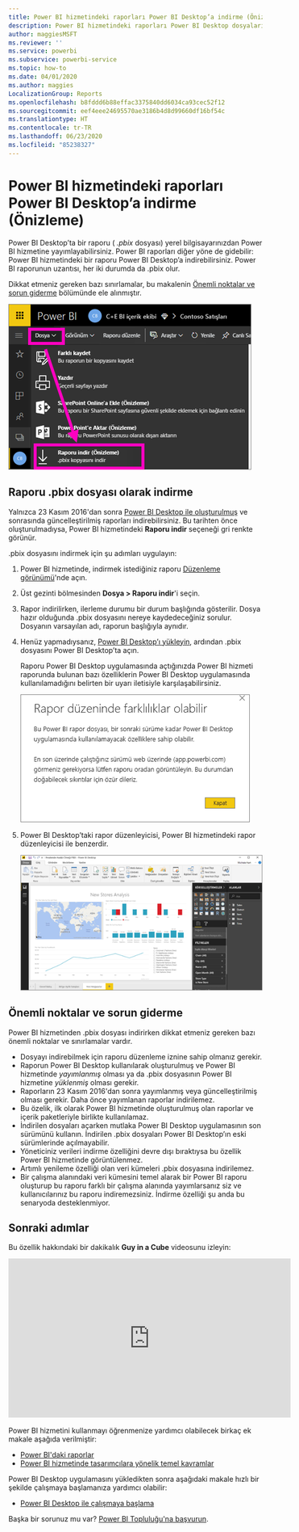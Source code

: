 ```yaml
---
title: Power BI hizmetindeki raporları Power BI Desktop’a indirme (Önizleme)
description: Power BI hizmetindeki raporları Power BI Desktop dosyalarına indirme
author: maggiesMSFT
ms.reviewer: ''
ms.service: powerbi
ms.subservice: powerbi-service
ms.topic: how-to
ms.date: 04/01/2020
ms.author: maggies
LocalizationGroup: Reports
ms.openlocfilehash: b8fddd6b88effac3375840dd6034ca93cec52f12
ms.sourcegitcommit: eef4eee24695570ae3186b4d8d99660df16bf54c
ms.translationtype: HT
ms.contentlocale: tr-TR
ms.lasthandoff: 06/23/2020
ms.locfileid: "85238327"
---
```

# <a name="download-a-report-from-the-power-bi-service-to-power-bi-desktop-preview"></a>Power BI hizmetindeki raporları Power BI Desktop’a indirme (Önizleme)
Power BI Desktop’ta bir raporu ( *.pbix* dosyası) yerel bilgisayarınızdan Power BI hizmetine yayımlayabilirsiniz. Power BI raporları diğer yöne de gidebilir: Power BI hizmetindeki bir raporu Power BI Desktop’a indirebilirsiniz. Power BI raporunun uzantısı, her iki durumda da .pbix olur.

Dikkat etmeniz gereken bazı sınırlamalar, bu makalenin [Önemli noktalar ve sorun giderme](#considerations-and-troubleshooting) bölümünde ele alınmıştır.

![Dosya açılan menüsü](media/service-export-to-pbix/power-bi-file-export.png)

## <a name="download-the-report-as-a-pbix-file"></a>Raporu .pbix dosyası olarak indirme

Yalnızca 23 Kasım 2016'dan sonra [Power BI Desktop ile oluşturulmuş](/learn/modules/publish-share-power-bi/2-publish-reports) ve sonrasında güncelleştirilmiş raporları indirebilirsiniz. Bu tarihten önce oluşturulmadıysa, Power BI hizmetindeki **Raporu indir** seçeneği gri renkte görünür.

.pbix dosyasını indirmek için şu adımları uygulayın:

1. Power BI hizmetinde, indirmek istediğiniz raporu [Düzenleme görünümü](https://docs.microsoft.com/power-bi/service-interact-with-a-report-in-editing-view)'nde açın.

2. Üst gezinti bölmesinden **Dosya > Raporu indir**'i seçin.
   
3. Rapor indirilirken, ilerleme durumu bir durum başlığında gösterilir. Dosya hazır olduğunda .pbix dosyasını nereye kaydedeceğiniz sorulur. Dosyanın varsayılan adı, raporun başlığıyla aynıdır.
   
4. Henüz yapmadıysanız, [Power BI Desktop’ı yükleyin](../fundamentals/desktop-get-the-desktop.md), ardından .pbix dosyasını Power BI Desktop’ta açın.
   
    Raporu Power BI Desktop uygulamasında açtığınızda Power BI hizmeti raporunda bulunan bazı özelliklerin Power BI Desktop uygulamasında kullanılamadığını belirten bir uyarı iletisiyle karşılaşabilirsiniz.
   
    ![Uyarı iletişim kutusu](media/service-export-to-pbix/power-bi-export-to-pbix_2.png)

5. Power BI Desktop’taki rapor düzenleyicisi, Power BI hizmetindeki rapor düzenleyicisi ile benzerdir.  
   
    ![Power BI Desktop rapor düzenleyicisi](media/service-export-to-pbix/power-bi-desktop.png)

## <a name="considerations-and-troubleshooting"></a>Önemli noktalar ve sorun giderme
Power BI hizmetinden .pbix dosyası indirirken dikkat etmeniz gereken bazı önemli noktalar ve sınırlamalar vardır.

* Dosyayı indirebilmek için raporu düzenleme iznine sahip olmanız gerekir.
* Raporun Power BI Desktop kullanılarak oluşturulmuş ve Power BI hizmetinde *yayımlanmış* olması ya da .pbix dosyasının Power BI hizmetine *yüklenmiş* olması gerekir.
* Raporların 23 Kasım 2016'dan sonra yayımlanmış veya güncelleştirilmiş olması gerekir. Daha önce yayımlanan raporlar indirilemez.
* Bu özelik, ilk olarak Power BI hizmetinde oluşturulmuş olan raporlar ve içerik paketleriyle birlikte kullanılamaz.
* İndirilen dosyaları açarken mutlaka Power BI Desktop uygulamasının son sürümünü kullanın. İndirilen .pbix dosyaları Power BI Desktop’ın eski sürümlerinde açılmayabilir.
* Yöneticiniz verileri indirme özelliğini devre dışı bıraktıysa bu özellik Power BI hizmetinde görüntülenmez.
* Artımlı yenileme özelliği olan veri kümeleri .pbix dosyasına indirilemez.
* Bir çalışma alanındaki veri kümesini temel alarak bir Power BI raporu oluşturup bu raporu farklı bir çalışma alanında yayımlarsanız siz ve kullanıcılarınız bu raporu indiremezsiniz. İndirme özelliği şu anda bu senaryoda desteklenmiyor.

## <a name="next-steps"></a>Sonraki adımlar
Bu özellik hakkındaki bir dakikalık **Guy in a Cube** videosunu izleyin:

<iframe width="560" height="315" src="https://www.youtube.com/embed/ymWqU5jiUl0" frameborder="0" allowfullscreen></iframe>

Power BI hizmetini kullanmayı öğrenmenize yardımcı olabilecek birkaç ek makale aşağıda verilmiştir:

* [Power BI'daki raporlar](../consumer/end-user-reports.md)
* [Power BI hizmetinde tasarımcılara yönelik temel kavramlar](../fundamentals/service-basic-concepts.md)

Power BI Desktop uygulamasını yükledikten sonra aşağıdaki makale hızlı bir şekilde çalışmaya başlamanıza yardımcı olabilir:

* [Power BI Desktop ile çalışmaya başlama](../fundamentals/desktop-getting-started.md)

Başka bir sorunuz mu var? [Power BI Topluluğu'na başvurun](https://community.powerbi.com/).
